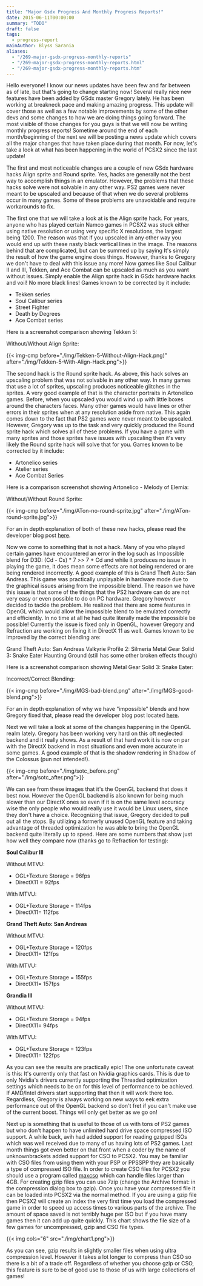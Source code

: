 ```yaml
---
title: "Major Gsdx Progress And Monthly Progress Reports!"
date: 2015-06-11T00:00:00
summary: "TODO"
draft: false
tags:
  - progress-report
mainAuthor: Blyss Sarania
aliases:
  - "/269-major-gsdx-progress-monthly-reports"
  - "/269-major-gsdx-progress-monthly-reports.html"
  - "/269-major-gsdx-progress-monthly-reports.htm"
---
```


Hello everyone! I know our news updates have been few and far between as
of late, but that's going to change starting now! Several really nice
new features have been added by GSdx master Gregory lately. He has been
working at breakneck pace and making amazing progress. This update will
cover those as well as a few notable improvements by some of the other
devs and some changes to how we are doing things going forward. The most
visible of those changes for you guys is that we will now be writing
monthly progress reports! Sometime around the end of each
month/beginning of the next we will be posting a news update which
covers all the major changes that have taken place during that month.
For now, let's take a look at what has been happening in the world of
PCSX2 since the last update!

The first and most noticeable changes are a couple of new GSdx hardware
hacks Align sprite and Round sprite. Yes, hacks are generally not the
best way to accomplish things in an emulator. However, the problems that
these hacks solve were not solvable in any other way. PS2 games were
never meant to be upscaled and because of that when we do several
problems occur in many games. Some of these problems are unavoidable and
require workarounds to fix.

The first one that we will take a look at is the Align sprite hack. For
years, anyone who has played certain Namco games in PCSX2 was stuck
either using native resolution or using very specific X resolutions, the
largest being 1200. The reason was that if you upscaled in any other way
you would end up with these nasty black vertical lines in the image. The
reasons behind that are complicated, but can be summed up by saying It's
simply the result of how the game engine does things. However, thanks to
Gregory we don't have to deal with this issue any more! Now games like
Soul Calibur II and III, Tekken, and Ace Combat can be upscaled as much
as you want without issues. Simply enable the Align sprite hack in GSdx
hardware hacks and voil! No more black lines! Games known to be
corrected by it include:

- Tekken series
- Soul Calibur series
- Street Fighter
- Death by Degrees
- Ace Combat series

Here is a screenshot comparison showing Tekken 5:

Without/Without Align Sprite:

{{< img-cmp before="./img/Tekken-5-Without-Align-Hack.png)" after="./img/Tekken-5-With-Align-Hack.png">}}

The second hack is the Round sprite hack. As above, this hack solves an
upscaling problem that was not solvable in any other way. In many games
that use a lot of sprites, upscaling produces noticeable glitches in the
sprites. A very good example of that is the character portraits in Artonelico games. Before, when you upscaled you would wind up with little
boxes around the characters faces. Many other games would have lines or
other errors in their sprites when at any resolution aside from native.
This again comes down to the fact that PS2 games were never meant to be
upscaled. However, Gregory was up to the task and very quickly produced
the Round sprite hack which solves all of these problems. If you have a
game with many sprites and those sprites have issues with upscaling then
it's very likely the Round sprite hack will solve that for you. Games
known to be corrected by it include:

- Artonelico series
- Atelier series
- Ace Combat Series

Here is a comparison screenshot showing Artonelico - Melody of Elemia:

Without/Without Round Sprite:

{{< img-cmp before="./img/ATon-no-round-sprite.jpg" after="./img/ATon-round-sprite.jpg">}}

<!-- TODO - update -->
For an in depth explanation of both of these new hacks, please read the
developer blog post
[here](/developer-blog/267-explanation-hacks-needed-for-upscaling-glitches.html).

Now we come to something that is not a hack. Many of you who played
certain games have encountered an error in the log such as Impossible
blend for D3D: (Cd - Cs) \* 7 &gt;&gt; 7 + Cd and while it produces no
issue in playing the game, it does mean some effects are not being
rendered or are being rendered incorrectly. A good example of this is
Grand Theft Auto: San Andreas. This game was practically unplayable in
hardware mode due to the graphical issues arising from the impossible
blend. The reason we have this issue is that some of the things that the
PS2 hardware can do are not very easy or even possible to do on PC
hardware. Gregory however decided to tackle the problem. He realized
that there are some features in OpenGL which would allow the impossible
blend to be emulated correctly and efficiently. In no time at all he had
quite literally made the impossible be possible! Currently the issue is
fixed only in OpenGL, however Gregory and Refraction are working on
fixing it in DirectX 11 as well. Games known to be improved by the
correct blending are:

Grand Theft Auto: San Andreas
Valkyrie Profile 2: Silmeria
Metal Gear Solid 3: Snake Eater
Haunting Ground (still has some other broken effects though)

Here is a screenshot comparison showing Metal Gear Solid 3: Snake
Eater:

Incorrect/Correct Blending:

{{< img-cmp before="./img/MGS-bad-blend.png" after="./img/MGS-good-blend.png">}}

<!-- TODO - update -->
For an in depth explanation of why we have "impossible" blends and how
Gregory fixed that, please read the developer blog post located
[here](/developer-blog/268-explanation-impossible-blend.html).

Next we will take a look at some of the changes happening in the OpenGL
realm lately. Gregory has been working very hard on this oft neglected
backend and it really shows. As a result of that hard work it is now on
par with the DirectX backend in most situations and even more accurate
in some games. A good example of that is the shadow rendering in Shadow
of the Colossus (pun not intended!).

{{< img-cmp before="./img/sotc_before.png" after="./img/sotc_after.png">}}

We can see from these images that it's the OpenGL backend that does it
best now. However the OpenGL backend is also known for being much slower
than our DirectX ones so even if it is on the same level accuracy wise
the only people who would really use it would be Linux users, since they
don't have a choice. Recognizing that issue, Gregory decided to pull out
all the stops. By utilizing a formerly unused OpenGL feature and taking
advantage of threaded optimization he was able to bring the OpenGL
backend quite literally up to speed. Here are some numbers that show
just how well they compare now (thanks go to Refraction for testing):

**Soul Calibur III**

Without MTVU:
- OGL+Texture Storage = 96fps
- DirectX11 = 92fps

With MTVU:
- OGL+Texture Storage = 114fps
- DirectX11= 112fps

**Grand Theft Auto: San Andreas**

Without MTVU:
- OGL+Texture Storage = 120fps
- DirectX11= 121fps

With MTVU:
- OGL+Texture Storage = 155fps
- DirectX11= 157fps

**Grandia III**

Without MTVU:
- OGL+Texture Storage = 94fps
- DirectX11= 94fps

With MTVU:
- OGL+Texture Storage = 123fps
- DirectX11= 122fps

As you can see the results are practically epic! The one unfortunate
caveat is this: It's currently only that fast on Nvidia graphics cards.
This is due to only Nvidia's drivers currently supporting the Threaded
optimization settings which needs to be on for this level of performance
to be achieved. If AMD/Intel drivers start supporting that then it will
work there too. Regardless, Gregory is always working on new ways to eek
extra performance out of the OpenGL backend so don't fret if you can't
make use of the current boost. Things will only get better as we go
on!

Next up is something that is useful to those of us with tons of PS2
games but who don't happen to have unlimited hard drive space compressed
ISO support. A while back, avih had added support for reading gzipped
ISOs which was well received due to many of us having lots of PS2 games.
Last month things got even better on that front when a coder by the name
of unknownbrackets added support for CSO to PCSX2. You may be familiar
with CSO files from using them with your PSP or PPSSPP they are
basically a type of compressed ISO file. In order to create CSO files
for PCSX2 you should use a program called
[maxcso](https://github.com/unknownbrackets/maxcso/releases) which can
handle files larger than 4GB. For creating gzip files you can use 7zip
(change the Archive format: in the compression dialog box to gzip). Once
you have your compressed file it can be loaded into PCSX2 via the normal
method. If you are using a gzip file then PCSX2 will create an index the
very first time you load the compressed game in order to speed up access
times to various parts of the archive. The amount of space saved is not
terribly huge per ISO but if you have many games then it can add up
quite quickly. This chart shows the file size of a few games for
uncompressed, gzip and CSO file types.

{{< img cols="6" src="./img/chart1.png">}}

As you can see, gzip results in slightly smaller files when using ultra
compression level. However it takes a lot longer to compress than CSO so
there is a bit of a trade off. Regardless of whether you choose gzip or
CSO, this feature is sure to be of good use to those of us with large
collections of games!

